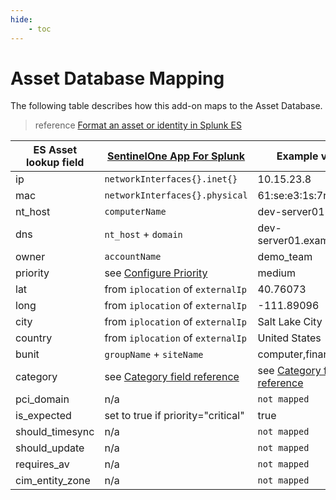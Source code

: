 ```yaml
---
hide:
    - toc
---
```


# Asset Database Mapping

The following table describes how this add-on maps to the Asset Database.

> reference [Format an asset or identity in Splunk ES](https://docs.splunk.com/Documentation/ES/latest/Admin/Formatassetoridentitylist#Asset_lookup_header)

ES Asset lookup field | [SentinelOne App For Splunk](https://splunkbase.splunk.com/app/5433) | Example value | Multivalue allowed
--- | --- | --- | ---
ip | `networkInterfaces{}.inet{}` | 10.15.23.8 | true
mac | `networkInterfaces{}.physical` | 61:se:e3:1s:7r:38 | true
nt_host | `computerName` | dev-server01 | false
dns | `nt_host` + `domain` | dev-server01.example.com | true
owner | `accountName` | demo_team | false
priority | see [Configure Priority](/configure/priority) | medium | false
lat | from `iplocation` of `externalIp` | 40.76073 | false
long | from `iplocation` of `externalIp` | -111.89096 | false
city | from `iplocation` of `externalIp` | Salt Lake City | false
country | from `iplocation` of `externalIp` | United States | false
bunit | `groupName` + `siteName` | computer,finance | true
category | see [Category field reference](../category) | see [Category field reference](../category) | true
pci_domain | n/a | `not mapped` | n/a
is_expected | set to true if priority="critical" | true | false
should_timesync | n/a | `not mapped` | n/a
should_update | n/a | `not mapped` | n/a
requires_av | n/a | `not mapped` | n/a
cim_entity_zone | n/a | `not mapped` | n/a
